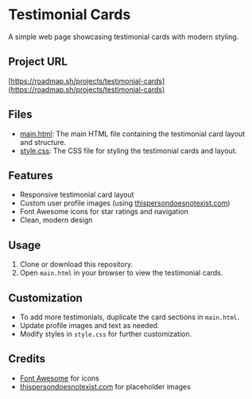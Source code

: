 # Testimonial Cards

A simple web page showcasing testimonial cards with modern styling.

## Project URL

[https://roadmap.sh/projects/testimonial-cards](https://roadmap.sh/projects/testimonial-cards)

## Files

- [main.html](main.html): The main HTML file containing the testimonial card layout and structure.
- [style.css](style.css): The CSS file for styling the testimonial cards and layout.

## Features

- Responsive testimonial card layout
- Custom user profile images (using [thispersondoesnotexist.com](https://thispersondoesnotexist.com/))
- Font Awesome icons for star ratings and navigation
- Clean, modern design

## Usage

1. Clone or download this repository.
2. Open `main.html` in your browser to view the testimonial cards.

## Customization

- To add more testimonials, duplicate the card sections in `main.html`.
- Update profile images and text as needed.
- Modify styles in `style.css` for further customization.

## Credits

- [Font Awesome](https://fontawesome.com/) for icons
- [thispersondoesnotexist.com](https://thispersondoesnotexist.com/) for placeholder images